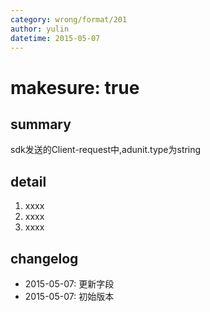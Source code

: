 ```yaml
---
category: wrong/format/201
author: yulin
datetime: 2015-05-07
---
```


# makesure: true

## summary

sdk发送的Client-request中,adunit.type为string

## detail

1. xxxx
1. xxxx
1. xxxx

## changelog

- 2015-05-07: 更新字段
- 2015-05-07: 初始版本
